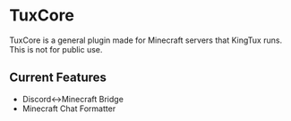 # TuxCore
TuxCore is a general plugin made for Minecraft servers that KingTux runs. This is not for public use.

## Current Features
 - Discord<->Minecraft Bridge
 - Minecraft Chat Formatter 
 
